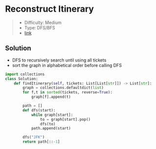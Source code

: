 # Reconstruct Itinerary

> - Difficulty: Medium
> - Type: DFS/BFS
> - [link](https://leetcode.com/problems/reconstruct-itinerary/)

## Solution

- DFS to recursively search until using all tickets
- sort the graph in alphabetical order before calling DFS

```python
import collections
class Solution:
    def findItinerary(self, tickets: List[List[str]]) -> List[str]:
        graph = collections.defaultdict(list)
        for f,t in sorted(tickets, reverse=True):
            graph[f].append(t)

        path = []
        def dfs(start):
            while graph[start]:
                to = graph[start].pop()
                dfs(to)
            path.append(start)

        dfs("JFK")
        return path[::-1]
```

